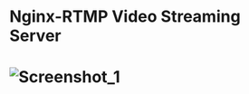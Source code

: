
<h1>Nginx-RTMP Video Streaming Server<h1>

  ![Screenshot_1](https://github.com/Nikos-Michelis/Nginx-RTMP/assets/92666389/9c0288e6-dd56-4c96-8476-441e20e946c1)
